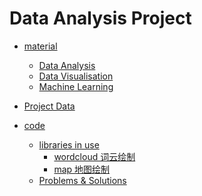 # Data Analysis Project

- [material]()
  - [Data Analysis]()
  - [Data Visualisation]()
  - [Machine Learning]()

- [Project Data]()

- [code]()
  - [libraries in use]()
    - [wordcloud 词云绘制]()
    - [map 地图绘制]()
  - [Problems & Solutions]()
  

  
  

